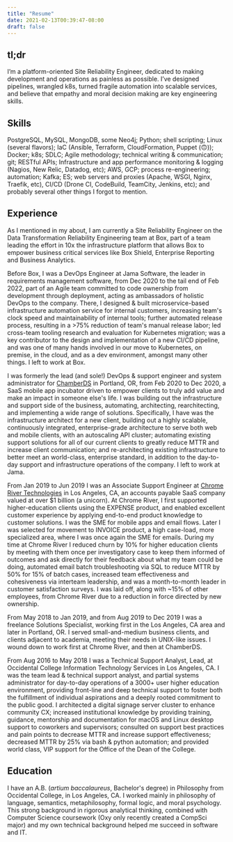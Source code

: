 ```yaml
---
title: "Resume"
date: 2021-02-13T00:39:47-08:00
draft: false
---
```

## tl;dr
I’m a platform-oriented Site Reliability Engineer, dedicated to making development and operations as painless as possible. I’ve designed pipelines, wrangled k8s, turned fragile automation into scalable services, and believe that empathy and moral decision making are key engineering skills.

## Skills

PostgreSQL, MySQL, MongoDB, some Neo4j; Python; shell scripting; Linux (several flavors); IaC (Ansible, Terraform, CloudFormation, Puppet (🙃)); Docker; k8s; SDLC; Agile methodology; technical writing & communication; git; RESTful APIs; Infrastructure and app performance monitoring & logging (Nagios, New Relic, Datadog, etc); AWS, GCP; process re-engineering; automation; Kafka; ES; web servers and proxies (Apache, WSGI, Nginx, Traefik, etc), CI/CD (Drone CI, CodeBuild, TeamCity, Jenkins, etc); and probably several other things I forgot to mention.

## Experience

As I mentioned in my about, I am currently a Site Reliability Engineer on the Data Transformation Reliability Engineering team at Box, part of a team leading the effort in 10x the infrastructure platform that allows Box to empower business critical services like Box Shield, Enterprise Reporting and Business Analytics.

Before Box, I was a DevOps Engineer at Jama Software, the leader in requirements management software, from Dec 2020 to the tail end of Feb 2022, part of an Agile team committed to code ownership from development through deployment, acting as ambassadors of holistic DevOps to the company. There, I designed & built microservice-based infrastructure automation service for internal customers, increasing team's clock speed and maintainability of internal tools; further automated release process, resulting in a >75% reduction of team's manual release labor; led cross-team tooling research and evaluation for Kubernetes migration; was a key contributor to the design and implementation of a new CI/CD pipeline, and was one of many hands involved in our move to Kubernetes, on premise, in the cloud, and as a dev environment, amongst many other things. I left to work at Box.

I was formerly the lead (and sole!) DevOps & support engineer and system administrator for [ChamberDS](http://www.chamberds.com) in Portland, OR, from Feb 2020 to Dec 2020, a SaaS mobile app incubator driven to empower clients to truly add value and make an impact in someone else's life. I was building out the infrastructure and support side of the business, automating, architecting, rearchitecting, and implementing a wide range of solutions. Specifically, I have was the infrastructure architect for a new client, building out a highly scalable, continuously integrated, enterprise-grade architecture to serve both web and mobile clients, with an autoscaling API cluster; automating existing support solutions for all of our current clients to greatly reduce MTTR and increase client communication; and re-architecting existing infrastructure to better meet an world-class, enterprise standard, in addition to the day-to-day support and infrastructure operations of the company. I left to work at Jama.

From Jan 2019 to Jun 2019 I was an Associate Support Engineer at [Chrome River Technologies](https://www.chromeriver.com) in Los Angeles, CA, an accounts payable SaaS company valued at over $1 billion (a unicorn). At Chrome River, I first supported higher-education clients using the EXPENSE product, and enabled excellent customer experience by applying end-to-end product knowledge to customer solutions. I was the SME for mobile apps and email flows. Later I was selected for movement to INVOICE product, a high case-load, more specialized area, where I was once again the SME for emails. During my time at Chrome River I reduced churn by 10% for higher education clients by meeting with them once per investigatory case to keep them informed of outcomes and ask directly for their feedback about what my team could be doing,  automated email batch troubleshooting via SQL to reduce MTTR by 50% for 15% of batch cases, increased team effectiveness and cohesiveness via interteam leadership, and was a month-to-month leader in customer satisfaction surveys. I was laid off, along with ~15% of other employees, from Chrome River due to a reduction in force directed by new ownership.

From May 2018 to Jan 2019, and from Aug 2019 to Dec 2019 I was a freelance Solutions Specialist, working first in the Los Angeles, CA area and later in Portland, OR. I served small-and-medium business clients, and clients adjacent to academia, meeting their needs in UNIX-like issues. I wound down to work first at Chrome River, and then at ChamberDS.

From Aug 2016 to May 2018 I was a Technical Support Analyst, Lead, at Occidental College Information Technology Services in Los Angeles, CA. I was the team lead & technical support analyst, and partial systems administrator for day-to-day operations of a 3000+ user higher education environment, providing front-line and deep technical support to foster both the fulfillment of individual aspirations and a deeply rooted commitment to the public good. I architected a digital signage server cluster to enhance community CX; increased institutional knowledge by providing training, guidance, mentorship and documentation for macOS and Linux desktop support to coworkers and supervisors; consulted on support best practices and pain points to decrease MTTR and increase support effectiveness; decreased MTTR by 25% via bash & python automation; and provided world class, VIP support for the Office of the Dean of the College.

## Education

I have an A.B. (_artium baccalaureus_, Bachelor's degree) in Philosophy from Occidental College, in Los Angeles, CA. I worked mainly in philosophy of language, semantics, metaphilosophy, formal logic, and moral psychology. This strong background in rigorous analytical thinking, combined with Computer Science coursework (Oxy only recently created a CompSci major) and my own technical background helped me succeed in software and IT.
